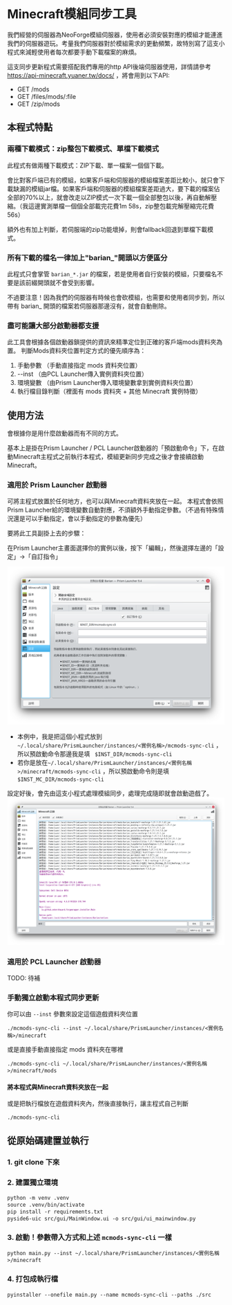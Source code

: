 Minecraft模組同步工具
===

我們經營的伺服器為NeoForge模組伺服器，使用者必須安裝對應的模組才能連進我們的伺服器遊玩。考量我們伺服器對於模組需求的更動頻繁，故特別寫了這支小程式來減輕使用者每次都要手動下載檔案的麻煩。

這支同步更新程式需要搭配我們專用的http API後端伺服器使用，詳情請參考 <https://api-minecraft.yuaner.tw/docs/> ，將會用到以下API:
* GET /mods
* GET /files/mods/:file
* GET /zip/mods

## 本程式特點
### 兩種下載模式：zip整包下載模式、單檔下載模式
此程式有做兩種下載模式：ZIP下載、單一檔案一個個下載。

會比對客戶端已有的模組，如果客戶端和伺服器的模組檔案差距比較小，就只會下載缺漏的模組jar檔。如果客戶端和伺服器的模組檔案差距過大，要下載的檔案佔全部的70%以上，就會改走以ZIP模式一次下載一個全部整包以後，再自動解壓縮。（我這邊實測單檔一個個全部載完花費1m 58s，zip整包載完解壓縮完花費56s）

額外也有加上判斷，若伺服端的zip功能壞掉，則會fallback回退到單檔下載模式。

### 所有下載的檔名一律加上"barian_"開頭以方便區分
此程式只會掌管 `barian_*.jar` 的檔案，若是使用者自行安裝的模組，只要檔名不要是該前綴開頭就不會受到影響。

不過要注意！因為我們的伺服器有時候也會砍模組，也需要和使用者同步到，所以帶有 barian_ 開頭的檔案若伺服器那邊沒有，就會自動刪除。

### 盡可能讓大部分啟動器都支援
此工具會根據各個啟動器鎖提供的資訊來精準定位到正確的客戶端mods資料夾為置。
判斷Mods資料夾位置判定方式的優先順序為：
1. 手動參數 （手動直接指定 mods 資料夾位置）
2. --inst （由PCL Launcher傳入實例資料夾位置）
3. 環境變數 （由Prism Launcher傳入環境變數拿到實例資料夾位置）
4. 執行檔目錄判斷（裡面有 mods 資料夾 + 其他 Minecraft 實例特徵）

## 使用方法
會根據你是用什麼啟動器而有不同的方式。

基本上是掛在Prism Launcher / PCL Launcher啟動器的「預啟動命令」下，在啟動Minecraft主程式之前執行本程式，模組更新同步完成之後才會接續啟動Minecraft。

### 適用於 Prism Launcher 啟動器
可將主程式放置於任何地方，也可以與Minecraft資料夾放在一起。
本程式會依照Prism Launcher給的環境變數自動對應，不須額外手動指定參數。（不過有特殊情況還是可以手動指定，會以手動指定的參數為優先）

要將此工具副掛上去的步驟：

在Prism Launcher主畫面選擇你的實例以後，按下「編輯」，然後選擇左邊的「設定」→「自訂指令」

![](.readme/prism.png)
* 本例中，我是把這個小程式放到 `~/.local/share/PrismLauncher/instances/<實例名稱>/mcmods-sync-cli` ，所以預啟動命令那邊我是填 `
$INST_DIR/mcmods-sync-cli`
* 若你是放在`~/.local/share/PrismLauncher/instances/<實例名稱>/minecraft/mcmods-sync-cli` ，所以預啟動命令則是填 `
$INST_MC_DIR/mcmods-sync-cli`

設定好後，會先由這支小程式處理模組同步，處理完成隨即就會啟動遊戲了。
![](.readme/prism-start.png)

### 適用於 PCL Launcher 啟動器
TODO: 待補

### 手動獨立啟動本程式同步更新

你可以由 `--inst` 參數來設定這個遊戲資料夾位置
```
./mcmods-sync-cli --inst ~/.local/share/PrismLauncher/instances/<實例名稱>/minecraft
```

或是直接手動直接指定 mods 資料夾在哪裡
```
./mcmods-sync-cli ~/.local/share/PrismLauncher/instances/<實例名稱>/minecraft/mods
```

#### 將本程式與Minecraft資料夾放在一起

或是把執行檔放在遊戲資料夾內，然後直接執行，讓主程式自己判斷
```
./mcmods-sync-cli
```

## 從原始碼建置並執行
### 1. git clone 下來

### 2. 建置獨立環境
```
python -m venv .venv
source .venv/bin/activate
pip install -r requirements.txt
pyside6-uic src/gui/MainWindow.ui -o src/gui/ui_mainwindow.py
```
### 3. 啟動！參數帶入方式和上述 `mcmods-sync-cli` 一樣
```
python main.py --inst ~/.local/share/PrismLauncher/instances/<實例名稱>/minecraft
```

### 4. 打包成執行檔
```
pyinstaller --onefile main.py --name mcmods-sync-cli --paths ./src
```
